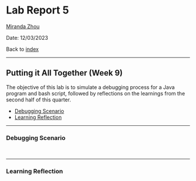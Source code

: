 # Lab Report 5
[Miranda Zhou](https://github.com/Miranda-Y-Zhou)

Date: 12/03/2023

Back to [index](https://miranda-y-zhou.github.io/cse15l-lab-reports/)

---

## Putting it All Together (Week 9)

The objective of this lab is to simulate a debugging process for a Java program and bash script, followed by reflections on the learnings from the second half of this quarter.

* [Debugging Scenario](https://miranda-y-zhou.github.io/cse15l-lab-reports/lab_report5.html#string-server)
* [Learning Reflection](https://miranda-y-zhou.github.io/cse15l-lab-reports/lab_report5.html#learning-reflection)

---

### Debugging Scenario



&nbsp;

---

### Learning Reflection



&nbsp;
